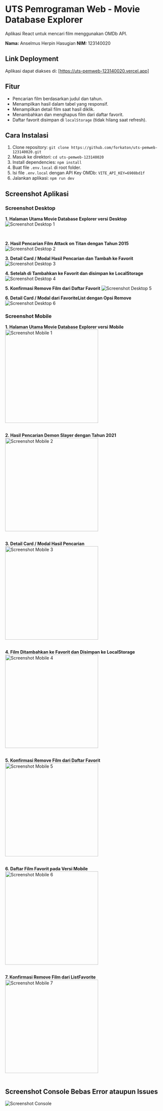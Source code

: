 # UTS Pemrograman Web - Movie Database Explorer

Aplikasi React untuk mencari film menggunakan OMDb API.

**Nama:** Anselmus Herpin Hasugian
**NIM:** 123140020

## Link Deployment

Aplikasi dapat diakses di: [https://uts-pemweb-123140020.vercel.app]

## Fitur

* Pencarian film berdasarkan judul dan tahun.
* Menampilkan hasil dalam tabel yang responsif.
* Menampilkan detail film saat hasil diklik.
* Menambahkan dan menghapus film dari daftar favorit.
* Daftar favorit disimpan di `localStorage` (tidak hilang saat refresh).

## Cara Instalasi

1.  Clone repository: `git clone https://github.com/forkaton/uts-pemweb-123140020.git`
2.  Masuk ke direktori: `cd uts-pemweb-123140020`
3.  Install dependencies: `npm install`
4.  Buat file `.env.local` di root folder.
5.  Isi file `.env.local` dengan API Key OMDb: `VITE_API_KEY=6908bd1f `
6.  Jalankan aplikasi: `npm run dev`

## Screenshot Aplikasi

### Screenshot Desktop

**1. Halaman Utama Movie Database Explorer versi Desktop**
![Screenshot Desktop 1](./desktop1.png)

<br>

**2. Hasil Pencarian Film Attack on Titan dengan Tahun 2015**
![Screenshot Desktop 2](./desktop2.png)
<br>

**3. Detail Card / Modal Hasil Pencarian dan Tambah ke Favorit**
![Screenshot Desktop 3](./desktop3.png)
<br>

**4. Setelah di Tambahkan ke Favorit dan disimpan ke LocalStorage**
![Screenshot Desktop 4](./desktop4.png)
<br>

**5. Konfirmasi Remove Film dari Daftar Favorit**
![Screenshot Desktop 5](./desktop5.png)
<br>

**6. Detail Card / Modal dari FavoriteList dengan Opsi Remove**
![Screenshot Desktop 6](./desktop6.png)
<br>

### Screenshot Mobile

**1. Halaman Utama Movie Database Explorer versi Mobile**
<br>
<img src="./mobile1.jpg" alt="Screenshot Mobile 1" width="300"/>
<br><br>

**2. Hasil Pencarian Demon Slayer dengan Tahun 2021**
<br>
<img src="./mobile2.jpg" alt="Screenshot Mobile 2" width="300"/>
<br><br>

**3. Detail Card / Modal Hasil Pencarian**
<br>
<img src="./mobile3.jpg" alt="Screenshot Mobile 3" width="300"/>
<br><br>

**4. Film Ditambahkan ke Favorit dan Disimpan ke LocalStorage**
<br>
<img src="./mobile4.jpg" alt="Screenshot Mobile 4" width="300"/>
<br><br>

**5. Konfirmasi Remove Film dari Daftar Favorit**
<br>
<img src="./mobile5.jpg" alt="Screenshot Mobile 5" width="300"/>
<br><br>

**6. Daftar Film Favorit pada Versi Mobile**
<br>
<img src="./mobile6.jpg" alt="Screenshot Mobile 6" width="300"/>
<br><br>

**7. Konfirmasi Remove Film dari ListFavorite**
<br>
<img src="./mobile7.jpg" alt="Screenshot Mobile 7" width="300"/>
<br><br>

## Screenshot Console Bebas Error ataupun Issues

![Screenshot Console](./bukticonsole.png)